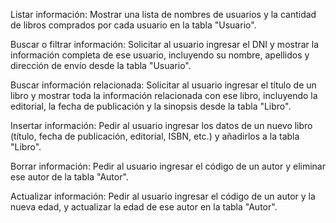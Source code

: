 Listar información:
Mostrar una lista de nombres de usuarios y la cantidad de libros comprados por cada usuario en la tabla "Usuario".

Buscar o filtrar información:
Solicitar al usuario ingresar el DNI y mostrar la información completa de ese usuario, incluyendo su nombre, apellidos y dirección de envío desde la tabla "Usuario".

Buscar información relacionada:
Solicitar al usuario ingresar el título de un libro y mostrar toda la información relacionada con ese libro, incluyendo la editorial, la fecha de publicación y la sinopsis desde la tabla "Libro".

Insertar información:
Pedir al usuario ingresar los datos de un nuevo libro (título, fecha de publicación, editorial, ISBN, etc.) y añadirlos a la tabla "Libro".

Borrar información:
Pedir al usuario ingresar el código de un autor y eliminar ese autor de la tabla "Autor".

Actualizar información:
Pedir al usuario ingresar el código de un autor y la nueva edad, y actualizar la edad de ese autor en la tabla "Autor".
